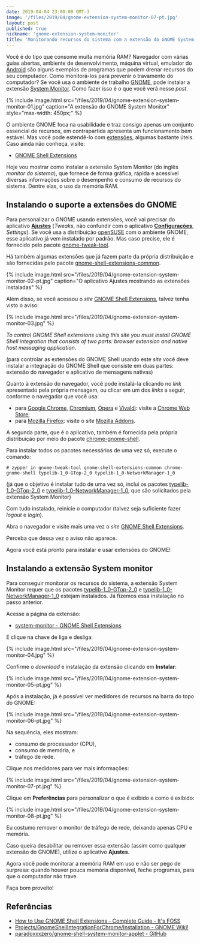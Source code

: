 ```yaml
---
date: 2019-04-04 23:00:00 GMT-3
image: '/files/2019/04/gnome-extension-system-monitor-07-pt.jpg'
layout: post
published: true
nickname: 'gnome-extension-system-monitor'
title: 'Monitorando recursos do sistema com a extensão do GNOME System Monitor'
---
```


Você é do tipo que consome muita memória RAM? Navegador com várias guias abertas, ambiente de desenvolvimento, máquina virtual, emulador do [Android] são alguns exemplos de programas que podem drenar recursos do seu computador. Como monitorá-los para prevenir o travamento do computador? Se você usa o ambiente de trabalho [GNOME], pode instalar a extensão [System Monitor][system-monitor]. Como fazer isso é o que você verá nesse *post*.

<!--more-->

{% include image.html src="/files/2019/04/gnome-extension-system-monitor-01.jpg" caption="A extensão do GNOME System Monitor" style="max-width: 450px;" %}

O ambiente GNOME foca na usabilidade e traz consigo apenas um conjunto essencial de recursos, em contrapartida apresenta um funcionamento bem estável. Mas você pode estendê-lo com [extensões][gnome-extensions], algumas bastante úteis. Caso ainda não conheça, visite:

- [GNOME Shell Extensions][gnome-extensions]

Hoje vou mostrar como instalar a extensão System Monitor (do inglês *monitor do sistema*), que fornece de forma gráfica, rápida e acessível diversas informações sobre o desempenho e consumo de recursos do sistema. Dentre elas, o uso da memória RAM.

## Instalando o suporte a extensões do GNOME

Para personalizar o GNOME usando extensões, você vai precisar do aplicativo [**Ajustes**][tweaks] (*Tweaks*, não confundir com o aplicativo [**Configurações**][settings], *Settings*). Se você usa a distribuição [openSUSE] com o ambiente GNOME, esse aplicativo já vem instalado por padrão. Mas caso precise, ele é fornecido pelo pacote [gnome-tweak-tool].

Há também algumas extensões que já fazem parte da própria distribuição e são fornecidas pelo pacote [gnome-shell-extensions-common].

{% include image.html src="/files/2019/04/gnome-extension-system-monitor-02-pt.jpg" caption="O aplicativo Ajustes mostrando as extensões instaladas" %}

Além disso, se você acessou o *site* [GNOME Shell Extensions][gnome-extensions], talvez tenha visto o aviso:

{% include image.html src="/files/2019/04/gnome-extension-system-monitor-03.jpg" %}

*To control GNOME Shell extensions using this site you must install GNOME Shell integration that consists of two parts: browser extension and native host messaging application.*

(para controlar as extensões do GNOME Shell usando este *site* você deve instalar a integração do GNOME Shell que consiste em duas partes: extensão do navegador e aplicativo de mensagens nativas)

Quanto à extensão do navegador, você pode instalá-la clicando no *link* apresentado pela própria mensagem, ou clicar em um dos *links* a seguir, conforme o navegador que você usa:

- para [Google Chrome][chrome], [Chromium], [Opera] e [Vivaldi]: visite a [Chrome Web Store][chrome-web-store];
- para [Mozilla Firefox][firefox]: visite o *site* [Mozilla Addons][mozilla-addons].

A segunda parte, que é o aplicativo, também é fornecida pela própria distribuição por meio do pacote [chrome-gnome-shell].

Para instalar todos os pacotes necessários de uma vez só, execute o comando:

```
# zypper in gnome-tweak-tool gnome-shell-extensions-common chrome-gnome-shell typelib-1_0-GTop-2_0 typelib-1_0-NetworkManager-1_0
```

(já que o objetivo é instalar tudo de uma vez só, incluí os pacotes [typelib-1_0-GTop-2_0][typelib1] e [typelib-1_0-NetworkManager-1_0][typelib2], que são solicitados pela extensão System Monitor)

Com tudo instalado, reinicie o computador (talvez seja suficiente fazer *logout* e *login*).

Abra o navegador e visite mais uma vez o *site* [GNOME Shell Extensions][gnome-extensions].

Perceba que dessa vez o aviso não aparece.

Agora você está pronto para instalar e usar extensões do GNOME!

## Instalando a extensão System monitor

Para conseguir monitorar os recursos do sistema, a extensão System Monitor requer que os pacotes [typelib-1_0-GTop-2_0][typelib1] e [typelib-1_0-NetworkManager-1_0][typelib2] estejam instalados. Já fizemos essa instalação no passo anterior.

Acesse a página da extensão:

- [system-monitor - GNOME Shell Extensions][system-monitor]

E clique na chave de liga e desliga:

{% include image.html src="/files/2019/04/gnome-extension-system-monitor-04.jpg" %}

Confirme o *download* e instalação da extensão clicando em **Instalar**:

{% include image.html src="/files/2019/04/gnome-extension-system-monitor-05-pt.jpg" %}

Após a instalação, já é possível ver medidores de recursos na barra do topo do GNOME:

{% include image.html src="/files/2019/04/gnome-extension-system-monitor-06-pt.jpg" %}

Na sequência, eles mostram:

- consumo de processador (CPU),
- consumo de memória, e
- tráfego de rede.

Clique nos medidores para ver mais informações:

{% include image.html src="/files/2019/04/gnome-extension-system-monitor-07-pt.jpg" %}

Clique em **Preferências** para personalizar o que é exibido e como é exibido:

{% include image.html src="/files/2019/04/gnome-extension-system-monitor-08-pt.jpg" %}

Eu costumo remover o monitor de tráfego de rede, deixando apenas CPU e memória.

Caso queira desabilitar ou remover essa extensão (assim como qualquer extensão do GNOME), utilize o aplicativo **Ajustes**.

Agora você pode monitorar a memória RAM em uso e não ser pego de surpresa: quando houver pouca memória disponível, feche programas, para que o computador não trave.

Faça bom proveito!

## Referências

- [How to Use GNOME Shell Extensions - Complete Guide - It's FOSS][itsfoss]
- [Projects/GnomeShellIntegrationForChrome/Installation - GNOME Wiki!][gnome-wiki]
- [paradoxxxzero/gnome-shell-system-monitor-applet - GitHub][github]

[android]:                          https://www.android.com/
[gnome]:                            https://www.gnome.org/
[system-monitor]:                   https://extensions.gnome.org/extension/120/system-monitor/
[gnome-extensions]:                 https://extensions.gnome.org/
[typelib1]:                         https://software.opensuse.org/package/typelib-1_0-GTop-2_0
[typelib2]:                         https://software.opensuse.org/package/typelib-1_0-NetworkManager-1_0
[tweaks]:                           https://wiki.gnome.org/Apps/Tweaks
[settings]:                         https://wiki.gnome.org/Design/Apps/Settings
[opensuse]:                         https://www.opensuse.org/
[gnome-tweak-tool]:                 https://software.opensuse.org/package/gnome-tweak-tool
[gnome-shell-extensions-common]:    https://software.opensuse.org/package/gnome-shell-extensions-common
[chrome-gnome-shell]:               https://software.opensuse.org/package/chrome-gnome-shell
[chrome]:                           https://www.google.com/chrome/
[chromium]:                         https://www.chromium.org/Home
[opera]:                            https://www.opera.com/pt-br/
[vivaldi]:                          https://vivaldi.com/
[chrome-web-store]:                 https://chrome.google.com/webstore/detail/gnome-shell-integration/gphhapmejobijbbhgpjhcjognlahblep
[firefox]:                          https://www.mozilla.org/pt-BR/
[mozilla-addons]:                   https://addons.mozilla.org/pt-BR/firefox/addon/gnome-shell-integration/
[itsfoss]:                          https://itsfoss.com/gnome-shell-extensions/
[gnome-wiki]:                       https://wiki.gnome.org/Projects/GnomeShellIntegrationForChrome/Installation
[github]:                           https://github.com/paradoxxxzero/gnome-shell-system-monitor-applet
